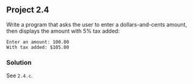## Project 2.4
Write a program that asks the user to enter a dollars-and-cents amount, then displays the amount with 5% tax added:</br>
```
Enter an amount: 100.00
With tax added: $105.00
```
### Solution
See `2.4.c`.